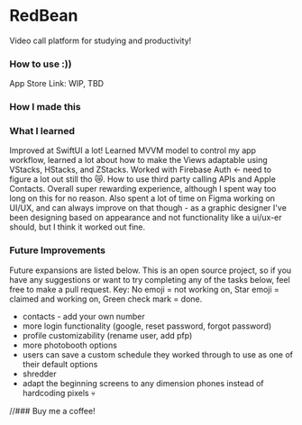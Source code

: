 # RedBean
Video call platform for studying and productivity!

### How to use :))
App Store Link: WIP, TBD

### How I made this

### What I learned
Improved at SwiftUI a lot! Learned MVVM model to control my app workflow, learned a lot about how to make the Views adaptable using VStacks, HStacks, and ZStacks. Worked with Firebase Auth <- need to figure a lot out still tho 😿. How to use third party calling APIs and Apple Contacts. Overall super rewarding experience, although I spent way too long on this for no reason. Also spent a lot of time on Figma working on UI/UX, and can always improve on that though - as a graphic designer I've been designing based on appearance and not functionality like a ui/ux-er should, but I think it worked out fine.

### Future Improvements
Future expansions are listed below. This is an open source project, so if you have any suggestions or want to try completing any of the tasks below, feel free to make a pull request. Key: No emoji = not working on, Star emoji = claimed and working on, Green check mark = done.
- contacts - add your own number
- more login functionality (google, reset password, forgot password)
- profile customizability (rename user, add pfp)
- more photobooth options
- users can save a custom schedule they worked through to use as one of their default options
- shredder
- adapt the beginning screens to any dimension phones instead of hardcoding pixels :skull:

//### Buy me a coffee!

